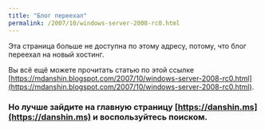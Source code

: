 ```yaml
---
title: "Блог переехал"
permalink: /2007/10/windows-server-2008-rc0.html
---
```

Эта страница больше не доступна по этому адресу, потому, что блог переехал на новый хостинг.

Вы всё ещё можете прочитать статью по этой ссылке [https://mdanshin.blogspot.com/2007/10/windows-server-2008-rc0.html](https://mdanshin.blogspot.com/2007/10/windows-server-2008-rc0.html).

### Но лучше зайдите на главную страницу [https://danshin.ms](https://danshin.ms) и воспользуйтесь поиском.